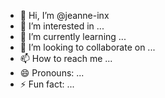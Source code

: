 - 👋 Hi, I’m @jeanne-inx
- 👀 I’m interested in ...
- 🌱 I’m currently learning ...
- 💞️ I’m looking to collaborate on ...
- 📫 How to reach me ...
- 😄 Pronouns: ...
- ⚡ Fun fact: ...

<!---
jeanne-inx/jeanne-inx is a ✨ special ✨ repository because its `README.md` (this file) appears on your GitHub profile.
You can click the Preview link to take a look at your changes.
--->
